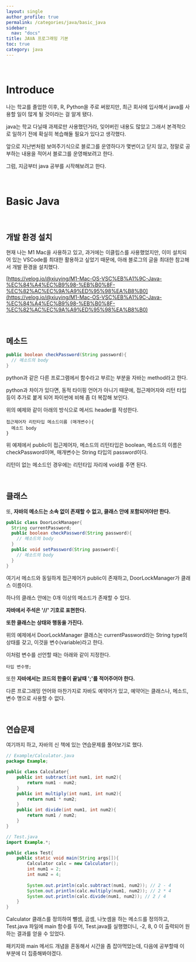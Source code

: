 ```yaml
---
layout: single
author_profile: true
permalink: /categories/java/basic_java
sidebar: 
  nav: "docs"
title: JAVA 프로그래밍 기본
toc: true
category: java
---
```


<br>

# Introduce

 나는 학교를 졸업한 이후, R, Python을 주로 써왔지만, 최근 회사에 입사해서 java를 사용할 일이 많게 될 것이라는 걸 알게 됐다.

java는 학교 다닐때 과제로만 사용했던거라, 잊어버린 내용도 많았고 그래서 본격적으로 일하기 전에 확실히 복습해둘 필요가 있다고 생각했다.

앞으로 지난번처럼 보여주기식으로 블로그를 운영하다가 몇번이고 닫지 않고, 정말로 공부하는 내용을 적어서 블로그를 운영해보려고 한다.

그럼, 지금부터 java 공부를 시작해보려고 한다.

<br>

# Basic Java

<br>

## 개발 환경 설치

현재 나는 M1 Mac을 사용하고 있고, 과거에는 이클립스를 사용했었지만, 이미 설치되어 있는 VSCode를 최대한 활용하고 싶었기 때문에, 아래 블로그의 글을 최대한 참고해서 개발 환경을 설치했다.

[https://velog.io/@xiuying/M1-Mac-OS-VSC%EB%A1%9C-Java-%EC%84%A4%EC%B9%98-%EB%B0%8F-%EC%82%AC%EC%9A%A9%ED%95%98%EA%B8%B0](https://velog.io/@xiuying/M1-Mac-OS-VSC%EB%A1%9C-Java-%EC%84%A4%EC%B9%98-%EB%B0%8F-%EC%82%AC%EC%9A%A9%ED%95%98%EA%B8%B0)

<br>

## 메소드

```java
public boolean checkPassword(String password){
  // 메소드의 body
}
```

python과 같은 다른 프로그램에서 함수라고 부르는 부분을 자바는 method라고 한다.

python과 차이가 있다면, 동적 타이핑 언어가 아니기 때문에, 접근제어자와 리턴 타입 등이 추가로 붙게 되어 파이썬에 비해 좀 더 복잡해 보인다.

위의 예제와 같이 아래의 방식으로 메서드 header를 작성한다.

```
접근제어자 리턴타입 메소드이름 (매개변수){
  메소드 body
}
```

위 예제에서 public이 접근제어자, 메소드의 리턴타입은 boolean, 메소드의 이름은 checkPassword이며, 매개변수는 String 타입의 password이다.

리턴이 없는 메소드인 경우에는 리턴타입 자리에 void를 주면 된다.

<br>

## 클래스

또, **자바의 메소드는 소속 없이 존재할 수 없고, 클래스 안에 포함되어야만 한다.**

```java
public class DoorLockManager{
  String currentPassword;
  public boolean checkPassword(String password){
    // 메소드의 body
  }
  public void setPassword(String password){
    // 메소드의 body
  }
}
```

여기서 메소드와 동일하게 접근제어가 public이 존재하고, DoorLockManager가 클래스 이름이다.

하나의 클래스 안에는 0개 이상의 메소드가 존재할 수 있다.

**자바에서 주석은 '//' 기호로 표현한다.**

**또한 클래스는 상태와 행동을 가진다.**

위의 예제에서 DoorLockManager 클래스는 currentPassword라는 String type의 상태를 갖고, 이것을 변수(variable)라고 한다.

이처럼 변수를 선언할 때는 아래와 같이 지정한다.

```
타입 변수명;
```

또한 **자바에서는 코드의 한줄이 끝날때 ';'를 적어주어야 한다.**

다른 프로그래밍 언어와 마찬가지로 자바도 예약어가 있고, 예약어는 클래스나, 메소드, 변수 명으로 사용할 수 없다.

<br>

## 연습문제

여기까지 하고, 자바의 신 책에 있는 연습문제를 풀어보기로 했다.

```java
// Example/Calculator.java
package Example;

public class Calculator{
    public int subtract(int num1, int num2){
        return num1 - num2;
    }
    public int multiply(int num1, int num2){
        return num1 * num2;
    }
    public int divide(int num1, int num2){
        return num1 / num2;
    }
}
```

```java
// Test.java
import Example.*;

public class Test{
    public static void main(String args[]){
        Calculator calc = new Calculator();
        int num1 = 2;
        int num2 = 4;
        
        System.out.println(calc.subtract(num1, num2)); // 2 - 4
        System.out.println(calc.multiply(num1, num2)); // 2 * 4
        System.out.println(calc.divide(num1, num2)); // 2 / 4
    }
}
```

Calculator 클래스를 정의하여 뺄셈, 곱셈, 나눗셈을 하는 메소드를 정의하고, Test.java 파일에 main 함수를 두어, Test.java를 실행했더니, -2, 8, 0 이 출력되어 원하는 결과를 얻을 수 있었다.

패키지와 main 메서드 개념을 혼동해서 시간을 좀 잡아먹었는데, 다음에 공부할때 이 부분에 더 집중해봐야겠다.